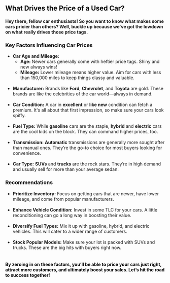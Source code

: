 <div class="alert alert-block alert-warning">
    <h2 style="color: black;"><b>What Drives the Price of a Used Car?</b></h2>
</div>
<h4>Hey there, fellow car enthusiasts! So you want to know what makes some cars pricier than others? Well, buckle up because we've got the lowdown on what really drives those price tags.</h4>

<div class="alert alert-block alert-warning">
    <h3 style="color: black;">Key Factors Influencing Car Prices</h3>
</div>

<ul>
    <li><b>Car Age and Mileage:</b>
        <ul>
            <li><b>Age:</b> Newer cars generally come with heftier price tags. Shiny and new always wins!</li>
            <li><b>Mileage:</b> Lower mileage means higher value. Aim for cars with less than 150,000 miles to keep things classy and valuable.</li>
        </ul>
    </li>
    <br>
    <li><b>Manufacturer:</b> Brands like <b>Ford</b>, <b>Chevrolet</b>, and <b>Toyota</b> are gold. These brands are like the celebrities of the car world—always in demand.</li>
    <br>
    <li><b>Car Condition:</b> A car in <b>excellent</b> or <b>like new</b> condition can fetch a premium. It's all about that first impression, so make sure your cars look spiffy.</li>
    <br>
    <li><b>Fuel Type:</b> While <b>gasoline</b> cars are the staple, <b>hybrid</b> and <b>electric</b> cars are the cool kids on the block. They can command higher prices, too.</li>
    <br>
    <li><b>Transmission:</b> <b>Automatic</b> transmissions are generally more sought after than manual ones. They’re the go-to choice for most buyers looking for convenience.</li>
    <br>
    <li><b>Car Type:</b> <b>SUVs</b> and <b>trucks</b> are the rock stars. They’re in high demand and usually sell for more than your average sedan.</li>
</ul>

<div class="alert alert-block alert-warning">
    <h3 style="color: black;">Recommendations</h3>
</div>

<ul>
    <li><b>Prioritize Inventory:</b> Focus on getting cars that are newer, have lower mileage, and come from popular manufacturers.</li>
    <br>
    <li><b>Enhance Vehicle Condition:</b> Invest in some TLC for your cars. A little reconditioning can go a long way in boosting their value.</li>
    <br>
    <li><b>Diversify Fuel Types:</b> Mix it up with gasoline, hybrid, and electric vehicles. This will cater to a wider range of customers.</li>
    <br>
    <li><b>Stock Popular Models:</b> Make sure your lot is packed with SUVs and trucks. These are the big hits with buyers right now.</li>
    <br>
</ul>

<h4 style="color: black;">By zeroing in on these factors, you’ll be able to price your cars just right, attract more customers, and ultimately boost your sales. Let’s hit the road to success together!</h4>
</div>
